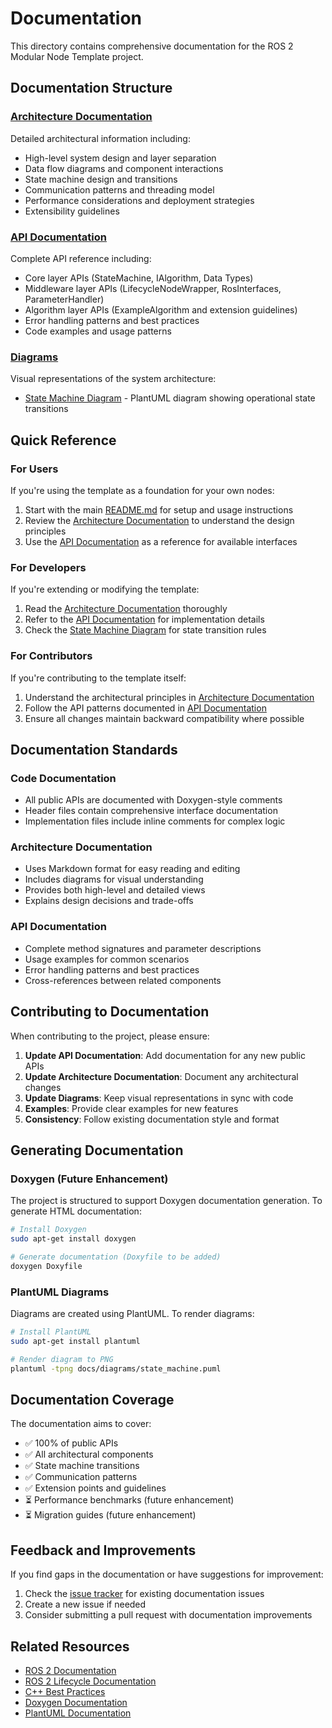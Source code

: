 # Documentation

This directory contains comprehensive documentation for the ROS 2 Modular Node Template project.

## Documentation Structure

### [Architecture Documentation](architecture.md)
Detailed architectural information including:
- High-level system design and layer separation
- Data flow diagrams and component interactions
- State machine design and transitions
- Communication patterns and threading model
- Performance considerations and deployment strategies
- Extensibility guidelines

### [API Documentation](api_documentation.md)
Complete API reference including:
- Core layer APIs (StateMachine, IAlgorithm, Data Types)
- Middleware layer APIs (LifecycleNodeWrapper, RosInterfaces, ParameterHandler)
- Algorithm layer APIs (ExampleAlgorithm and extension guidelines)
- Error handling patterns and best practices
- Code examples and usage patterns

### [Diagrams](diagrams/)
Visual representations of the system architecture:
- [State Machine Diagram](diagrams/state_machine.puml) - PlantUML diagram showing operational state transitions

## Quick Reference

### For Users
If you're using the template as a foundation for your own nodes:
1. Start with the main [README.md](../README.md) for setup and usage instructions
2. Review the [Architecture Documentation](architecture.md) to understand the design principles
3. Use the [API Documentation](api_documentation.md) as a reference for available interfaces

### For Developers
If you're extending or modifying the template:
1. Read the [Architecture Documentation](architecture.md) thoroughly
2. Refer to the [API Documentation](api_documentation.md) for implementation details
3. Check the [State Machine Diagram](diagrams/state_machine.puml) for state transition rules

### For Contributors
If you're contributing to the template itself:
1. Understand the architectural principles in [Architecture Documentation](architecture.md)
2. Follow the API patterns documented in [API Documentation](api_documentation.md)
3. Ensure all changes maintain backward compatibility where possible

## Documentation Standards

### Code Documentation
- All public APIs are documented with Doxygen-style comments
- Header files contain comprehensive interface documentation
- Implementation files include inline comments for complex logic

### Architecture Documentation
- Uses Markdown format for easy reading and editing
- Includes diagrams for visual understanding
- Provides both high-level and detailed views
- Explains design decisions and trade-offs

### API Documentation
- Complete method signatures and parameter descriptions
- Usage examples for common scenarios
- Error handling patterns and best practices
- Cross-references between related components

## Contributing to Documentation

When contributing to the project, please ensure:

1. **Update API Documentation**: Add documentation for any new public APIs
2. **Update Architecture Documentation**: Document any architectural changes
3. **Update Diagrams**: Keep visual representations in sync with code
4. **Examples**: Provide clear examples for new features
5. **Consistency**: Follow existing documentation style and format

## Generating Documentation

### Doxygen (Future Enhancement)
The project is structured to support Doxygen documentation generation. To generate HTML documentation:

```bash
# Install Doxygen
sudo apt-get install doxygen

# Generate documentation (Doxyfile to be added)
doxygen Doxyfile
```

### PlantUML Diagrams
Diagrams are created using PlantUML. To render diagrams:

```bash
# Install PlantUML
sudo apt-get install plantuml

# Render diagram to PNG
plantuml -tpng docs/diagrams/state_machine.puml
```

## Documentation Coverage

The documentation aims to cover:
- ✅ 100% of public APIs
- ✅ All architectural components
- ✅ State machine transitions
- ✅ Communication patterns
- ✅ Extension points and guidelines
- ⏳ Performance benchmarks (future enhancement)
- ⏳ Migration guides (future enhancement)

## Feedback and Improvements

If you find gaps in the documentation or have suggestions for improvement:

1. Check the [issue tracker](https://github.com/your-repo/issues) for existing documentation issues
2. Create a new issue if needed
3. Consider submitting a pull request with documentation improvements

## Related Resources

- [ROS 2 Documentation](https://docs.ros.org/en/humble/)
- [ROS 2 Lifecycle Documentation](https://design.ros2.org/articles/node_lifecycle.html)
- [C++ Best Practices](https://isocpp.github.io/CppCoreGuidelines/CppCoreGuidelines.html)
- [Doxygen Documentation](https://www.doxygen.nl/index.html)
- [PlantUML Documentation](https://plantuml.com/)